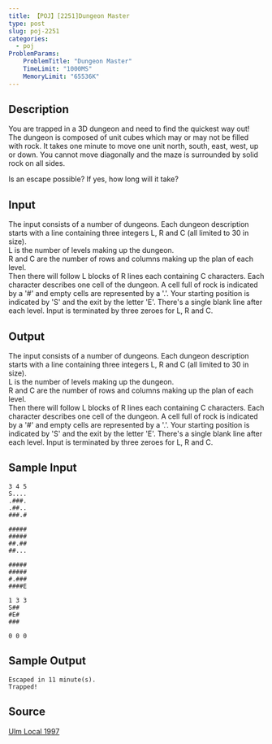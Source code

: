 ```yaml
---
title: 【POJ】[2251]Dungeon Master
type: post
slug: poj-2251
categories:
  - poj
ProblemParams:
    ProblemTitle: "Dungeon Master"
    TimeLimit: "1000MS"
    MemoryLimit: "65536K"
---
```


## Description

You are trapped in a 3D dungeon and need to find the quickest way out! The dungeon is composed of unit cubes which may or may not be filled with rock. It takes one minute to move one unit north, south, east, west, up or down. You cannot move diagonally and the maze is surrounded by solid rock on all sides.  
  
Is an escape possible? If yes, how long will it take?

## Input

The input consists of a number of dungeons. Each dungeon description starts with a line containing three integers L, R and C (all limited to 30 in size).  
L is the number of levels making up the dungeon.  
R and C are the number of rows and columns making up the plan of each level.  
Then there will follow L blocks of R lines each containing C characters. Each character describes one cell of the dungeon. A cell full of rock is indicated by a '#' and empty cells are represented by a '.'. Your starting position is indicated by 'S' and the exit by the letter 'E'. There's a single blank line after each level. Input is terminated by three zeroes for L, R and C.

## Output

The input consists of a number of dungeons. Each dungeon description starts with a line containing three integers L, R and C (all limited to 30 in size).  
L is the number of levels making up the dungeon.  
R and C are the number of rows and columns making up the plan of each level.  
Then there will follow L blocks of R lines each containing C characters. Each character describes one cell of the dungeon. A cell full of rock is indicated by a '#' and empty cells are represented by a '.'. Your starting position is indicated by 'S' and the exit by the letter 'E'. There's a single blank line after each level. Input is terminated by three zeroes for L, R and C.

## Sample Input

```
3 4 5
S....
.###.
.##..
###.#

#####
#####
##.##
##...

#####
#####
#.###
####E

1 3 3
S##
#E#
###

0 0 0

```

## Sample Output

```
Escaped in 11 minute(s).
Trapped!

```

## Source

[Ulm Local 1997](http://poj.org/searchproblem?field=source&key=Ulm+Local+1997)
